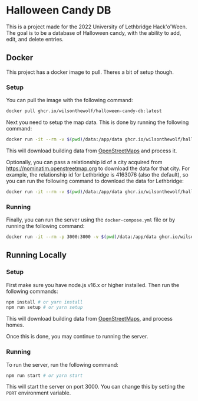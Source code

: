 # Halloween Candy DB

This is a project made for the 2022 University of Lethbridge Hack'o'Ween.
The goal is to be a database of Halloween candy, with the ability to add, edit, and delete entries.

## Docker
This project has a docker image to pull. Theres a bit of setup though.

### Setup
You can pull the image with the following command:
```bash
docker pull ghcr.io/wilsonthewolf/halloween-candy-db:latest
```

Next you need to setup the map data. This is done by running the following command:
```bash
docker run -it --rm -v $(pwd)/data:/app/data ghcr.io/wilsonthewolf/halloween-candy-db:latest sh -c 'node src/download.js && node src/process.js'
```

This will download building data from [OpenStreetMaps](https://www.openstreetmap.org/) and process it.

Optionally, you can pass a relationship id of a city acquired from https://nominatim.openstreetmap.org to download the data for that city. For example, the relationship id for Lethbridge is 4163076 (also the default), so you can run the following command to download the data for Lethbridge:
```bash
docker run -it --rm -v $(pwd)/data:/app/data ghcr.io/wilsonthewolf/halloween-candy-db:latest sh -c 'node src/download.js 4163076 && node src/process.js'
```

### Running
Finally, you can run the server using the `docker-compose.yml` file or by running the following command:
```bash
docker run -it --rm -p 3000:3000 -v $(pwd)/data:/app/data ghcr.io/wilsonthewolf/halloween-candy-db:latest
```

## Running Locally
### Setup
First make sure you have node.js v16.x or higher installed. Then run the following commands:
```sh
npm install # or yarn install
npm run setup # or yarn setup
```

This will download building data from [OpenStreetMaps](https://www.openstreetmap.org/), and process homes.

Once this is done, you may continue to running the server.

### Running

To run the server, run the following command:
```sh
npm run start # or yarn start
```

This will start the server on port 3000. You can change this by setting the `PORT` environment variable.